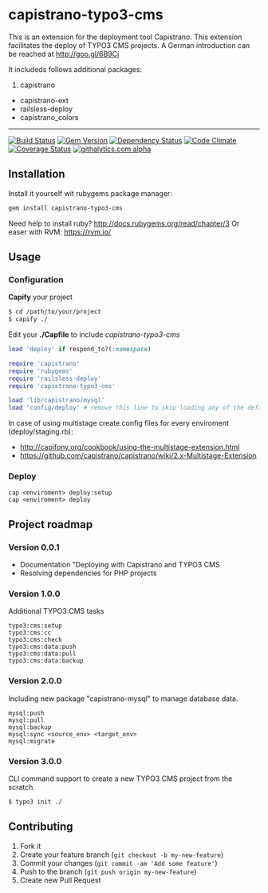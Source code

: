 # capistrano-typo3-cms

This is an extension for the deployment tool Capistrano. This extension facilitates the deploy of TYPO3 CMS projects.
A German introduction can be reached at http://goo.gl/6B9Cj

It includeds follows additional packages:

1. capistrano
- capistrano-ext
- railsless-deploy
- capistrano_colors

___

[![Build Status](https://travis-ci.org/programmerqeu/capistrano-typo3-cms.png?branch=master)](https://travis-ci.org/programmerqeu/capistrano-typo3-cms)
[![Gem Version](https://badge.fury.io/rb/capistrano-typo3-cms.png)](http://badge.fury.io/rb/capistrano-typo3-cms)
[![Dependency Status](https://gemnasium.com/programmerqeu/capistrano-typo3-cms.png)](https://gemnasium.com/programmerqeu/capistrano-typo3-cms)
[![Code Climate](https://codeclimate.com/github/programmerqeu/capistrano-typo3-cms.png)](https://codeclimate.com/github/programmerqeu/capistrano-typo3-cms)
[![Coverage Status](https://coveralls.io/repos/programmerqeu/capistrano-typo3-cms/badge.png?branch=master)](https://coveralls.io/r/programmerqeu/capistrano-typo3-cms)
[![githalytics.com alpha](https://cruel-carlota.pagodabox.com/19a3c56b0f7b6cbe4ae22b905477ce5e "githalytics.com")](http://githalytics.com/programmerqeu/capistrano-typo3-cms)

## Installation

Install it yourself wit rubygems package manager:
```bash
gem install capistrano-typo3-cms
```    

Need help to install ruby? http://docs.rubygems.org/read/chapter/3
Or easer with RVM: https://rvm.io/   

## Usage

### Configuration

**Capify** your project
```bash
$ cd /path/to/your/project
$ capify ./
```
Edit your **./Capfile** to include _capistrano-typo3-cms_

```ruby
load 'deploy' if respond_to?(:namespace)

require 'capistrano'
require 'rubygems'
require 'railsless-deploy'
require 'capistrano-typo3-cms'

load 'lib/capistrano/mysql'
load 'config/deploy' # remove this line to skip loading any of the default 
```
In case of using multistage create config files for every enviroment (deploy/staging.rb):
- http://capifony.org/cookbook/using-the-multistage-extension.html
- https://github.com/capistrano/capistrano/wiki/2.x-Multistage-Extension

### Deploy
	cap <enviroment> deploy:setup
	cap <enviroment> deploy


## Project roadmap
### Version 0.0.1

- Documentation "Deploying with Capistrano and TYPO3 CMS
- Resolving dependencies for PHP projects

### Version 1.0.0

Additional TYPO3:CMS tasks

	typo3:cms:setup
	typo3:cms:cc	
	typo3:cms:check
	typo3:cms:data:push
	typo3:cms:data:pull
	typo3:cms:data:backup

### Version 2.0.0
Including new package "capistrano-mysql" to manage database data.

	mysql:push
	mysql:pull
	mysql:backup
	mysql:sync <source_env> <target_env>
	mysql:migrate
	
### Version 3.0.0
CLI command support to create a new TYPO3 CMS project from the scratch.
```bash
$ typo3 init ./
```

## Contributing

1. Fork it
2. Create your feature branch (`git checkout -b my-new-feature`)
3. Commit your changes (`git commit -am 'Add some feature'`)
4. Push to the branch (`git push origin my-new-feature`)
5. Create new Pull Request
